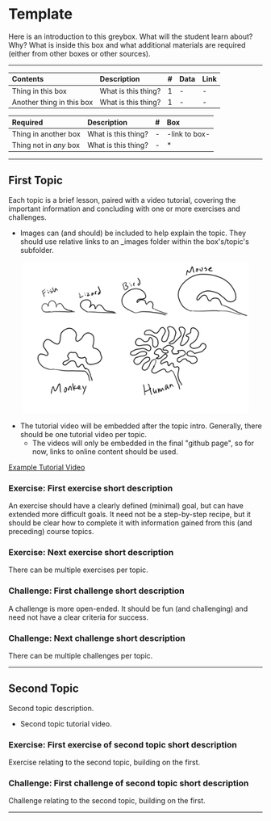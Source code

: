 # Template

Here is an introduction to this greybox. What will the student learn about? Why? What is inside this box and what additional materials are required (either from other boxes or other sources).

----

Contents|Description| # |Data|Link|
:-------|:----------|:--|:---|:---|
Thing in this box|What is this thing?|1|-|-|
Another thing in this box|What is this thing?|1|-|-|

Required|Description| # |Box|
:-------|:----------|:--|:--|
Thing in another box|What is this thing?|-|-link to box-|
Thing not in *any* box|What is this thing?|-|*|

----

## First Topic

Each topic is a brief lesson, paired with a video tutorial, covering the important information and concluding with one or more exercises and challenges.

- Images can (and should) be included to help explain the topic. They should use relative links to an _images folder within the box's/topic's subfolder.

<p align="center">
<img src="_images/example.png" alt="Example Image" width="450" height="300">
<p>

- The tutorial video will be embedded after the topic intro. Generally, there should be one tutorial video per topic.
  - The videos will only be embedded in the final "github page", so for now, links to online content should be used.

[Example Tutorial Video](https://vimeo.com/429214252)

### Exercise: First exercise short description

An exercise should have a clearly defined (minimal) goal, but can have extended more difficult goals. It need not be a step-by-step recipe, but it should be clear how to complete it with information gained from this (and preceding) course topics.

### Exercise: Next exercise short description

There can be multiple exercises per topic.

### Challenge: First challenge short description

A challenge is more open-ended. It should be fun (and challenging) and need not have a clear criteria for success.

### Challenge: Next challenge short description

There can be multiple challenges per topic.

----

## Second Topic

Second topic description.

- Second topic tutorial video.

### Exercise: First exercise of second topic short description

Exercise relating to the second topic, building on the first.

### Challenge: First challenge of second topic short description

Challenge relating to the second topic, building on the first.

----
